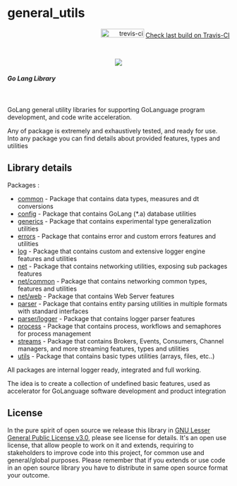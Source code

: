 # general_utils
<p align="right"><img src="https://travis-ci.org.svg?branch=master" alt="trevis-ci" width="98" height="20" />&nbsp;<a href="https://travis-ci.org">Check last build on Travis-CI</a></p><br/>

<p align="center"><image src="/images/golang.png"></image><br/><h5>Go Lang Library</h5></p><br/>


GoLang general utility libraries for supporting GoLanguage program development, and code write acceleration. 

Any of package is extremely and exhaustively tested, and ready for use. Into any package you can find details about provided features, types and utilities

## Library details

Packages :

* [common](/common) - Package that contains data types, measures and dt conversions
* [config](/config) - Package that contains GoLang (*.a) database utilities
* [generics](/generics) - Package that contains experimental type generalization utilities
* [errors](/errors) - Package that contains error and custom errors features and utilities
* [log](/log) - Package that contains custom and extensive logger engine features and utilities
* [net](/net) - Package that contains networking utilities, exposing sub packages features
* [net/common](/net/common) - Package that contains networking common types, features and utilities
* [net/web](/net/web) - Package that contains Web Server features
* [parser](/parser) - Package that contains entity parsing utilities in multiple formats with standard interfaces
* [parser/logger](/parser/logger) - Package that contains logger parser features
* [process](/process) - Package that contains process, workflows and semaphores for process management
* [streams](/streams) - Package that contains Brokers, Events, Consumers, Channel managers, and more streaming features, types and utilities
* [utils](/utils) - Package that contains basic types utilities (arrays, files, etc..)

All packages are internal logger ready, integrated and full working.

The idea is to create a collection of undefined basic features, used as accelerator for GoLanguage software development and product integration

## License

In the pure spirit of open source we release this library in [GNU Lesser General Public License v3.0](/LICENSE), please see license for details.
It's an open use license, that allow people to work on it and extends, requiring to stakeholders to improve code into this project, for common use and general/global purposes.
Please remember that if you extends or use code in an open source library you have to distribute in same open source format your outcome.